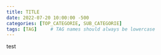 ```yaml
---
title: TITLE
date: 2022-07-20 10:00:00 -500
categories: [TOP_CATEGORIE, SUB_CATEGORIE]
tags: [TAG]     # TAG names should always be lowercase
---
```


test